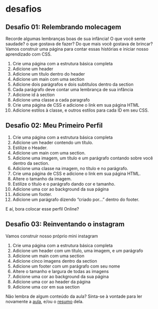 # desafios

## Desafio 01: Relembrando molecagem

Recorde algumas lembranças boas de sua infância! O que você sente saudade? o que gostava de fazer? Do que mais você gostava de brincar? Vamos construir uma página para contar essas histórias e iniciar nosso aprendizado com CSS.

1. Crie uma página com a estrutura básica completa
2. Adicione um header
3. Adicione um título dentro do header
4. Adicione um main com uma section
5. Adicione dois parágrafos e dois subtítulos dentro da section 
6. Cada parágrafo deve contar uma lembrança de sua infância
7. Adicione id à section
8. Adicione uma classe a cada paragrafo
9. Crie uma página de CSS e adicione o link em sua página HTML
10. Adicione estilos à classe, e outros estilos para cada ID em seu CSS.

## Desafio 02: Meu Primeiro Perfil

1. Crie uma página com a estrutura básica completa
2. Adicione um header contendo um título.
3. Estilize o Header.
4. Adicione um main com uma section.
5. Adicione uma imagem, um título e um parágrafo contando sobre você dentro da section.
6. Adicione uma classe na imagem, no título e no parágrafo.
7. Crie uma página de CSS e adicione o link em sua página HTML.
8. Altere o tamanho da imagem.
9. Estilize o título e o parágrafo dando cor e tamanho.
10. Adicione uma cor ao background da sua página
11. Adicione um footer.
12. Adicione um parágrafo dizendo “criado por…” dentro do footer.

E aí, bora colocar esse perfil Online?

## Desafio 03: Reinventando o instagram

Vamos construir nosso próprio mini instagram

1. Crie uma página com a estrutura básica completa
2. Adicione um header com um título, uma imagem, e um parágrafo
3. Adicione um main com uma section
4. Adicione cinco imagens dentro da section
5. Adicione um footer com um parágrafo com seu nome
6. Altere o tamanho e largura de todas as imagens
7. Adicione uma cor ao background da sua página
8. Adicione uma cor ao header da página
9. Adicione uma cor em sua section

Não lembra de algum conteúdo da aula? Sinta-se à vontade para ler novamente a [aula](https://github.com/VaiNaWeb/primeiros-passos-na-web/tree/d0d8fdf57d9f4b35685e902319e14fddd29a48a5/capitulos/aula05/aula.md), e/ou o [resumo](https://github.com/VaiNaWeb/primeiros-passos-na-web/tree/d0d8fdf57d9f4b35685e902319e14fddd29a48a5/capitulos/aula05/resumo.md) dela.

